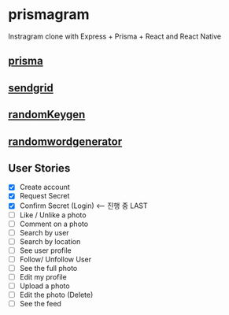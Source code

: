 # prismagram

Instragram clone with Express + Prisma + React and React Native

## [prisma](https://app.prisma.io/)

## [sendgrid](https://app.sendgrid.com/guide)

## [randomKeygen](https://randomkeygen.com/)

## [randomwordgenerator](https://wordcounter.net/random-word-generator)

## User Stories

- [x] Create account
- [x] Request Secret
- [x] Confirm Secret (Login)  <-- 진행 중 LAST
- [ ] Like / Unlike a photo
- [ ] Comment on a photo
- [ ] Search by user
- [ ] Search by location
- [ ] See user profile
- [ ] Follow/ Unfollow User
- [ ] See the full photo
- [ ] Edit my profile
- [ ] Upload a photo
- [ ] Edit the photo (Delete)
- [ ] See the feed
